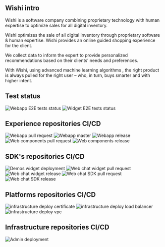 ## Wishi intro

Wishi is a software company combining proprietary technology with human expertise to optimize sales for all digital inventory.

Wishi optimizes the sale of all digital inventory through proprietary software & human expertise. Wishi provides an online guided shopping experience for the client.

We collect data to inform the expert to provide personalized recommendations based on their clients’ needs and preferences.

With Wishi, using advanced machine learning algorithms , the right product is always pulled for the right user – who, in turn, buys smarter and with higher intent.


## Test status

![Webapp E2E tests status](https://github.com/wishidev/webapp-e2e/actions/workflows/ci.yml/badge.svg)
![Widget E2E tests status](https://github.com/wishidev/widget-e2e/actions/workflows/run-e2e.yml/badge.svg)


## Experience repositories CI/CD

![Webapp pull request](https://github.com/wishidev/web-app/actions/workflows/pull-request.yml/badge.svg)
![Webapp master](https://github.com/wishidev/web-app/actions/workflows/master.yml/badge.svg)
![Webapp release](https://github.com/wishidev/web-app/actions/workflows/release.yml/badge.svg)
![Web components pull request](https://github.com/wishidev/web-components/actions/workflows/pull-request.yml/badge.svg)
![Web components release](https://github.com/wishidev/web-components/actions/workflows/release.yml/badge.svg)

## SDK's repositories CI/CD
![Demos widget deployment](https://github.com/wishidev/demos/actions/workflows/widget-qa-release.yml/badge.svg)
![Web chat widget pull request](https://github.com/wishidev/web-chat-widget/actions/workflows/pull-request.yml/badge.svg)
![Web chat widget release](https://github.com/wishidev/web-chat-widget/actions/workflows/release.yml/badge.svg)
![Web chat SDK pull request](https://github.com/wishidev/web-chat-sdk/actions/workflows/pull-request.yml/badge.svg)
![Web chat SDK release](https://github.com/wishidev/web-chat-sdk/actions/workflows/release.yml/badge.svg)



## Platforms repositories CI/CD

![infrastructure deploy certificate](https://github.com/wishidev/infrastructure/actions/workflows/deploy-certificate.yml/badge.svg)
![infrastructure deploy load balancer](https://github.com/wishidev/infrastructure/actions/workflows/deploy-load-balancer.yml/badge.svg)
![infrastructure deploy vpc](https://github.com/wishidev/infrastructure/actions/workflows/deploy-vpc.yml/badge.svg)

## Infrastructure repositories CI/CD

![Admin deployment](https://github.com/wishidev/admin/actions/workflows/ci.yml/badge.svg)
